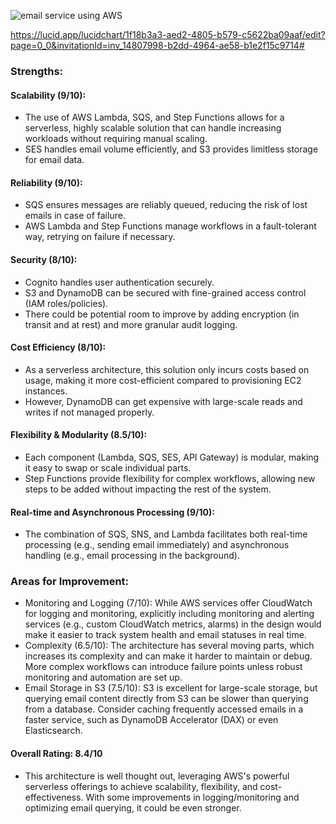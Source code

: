 ![email service using AWS](https://github.com/user-attachments/assets/a4b07491-f6cf-4ced-82f6-108c83cb9955)

https://lucid.app/lucidchart/1f18b3a3-aed2-4805-b579-c5622ba09aaf/edit?page=0_0&invitationId=inv_14807998-b2dd-4964-ae58-b1e2f15c9714#

### Strengths:
#### Scalability (9/10):

- The use of AWS Lambda, SQS, and Step Functions allows for a serverless, highly scalable solution that can handle increasing workloads without requiring manual scaling.
- SES handles email volume efficiently, and S3 provides limitless storage for email data.

#### Reliability (9/10):

- SQS ensures messages are reliably queued, reducing the risk of lost emails in case of failure.
- AWS Lambda and Step Functions manage workflows in a fault-tolerant way, retrying on failure if necessary.

#### Security (8/10):

- Cognito handles user authentication securely.
- S3 and DynamoDB can be secured with fine-grained access control (IAM roles/policies).
- There could be potential room to improve by adding encryption (in transit and at rest) and more granular audit logging.

#### Cost Efficiency (8/10):

- As a serverless architecture, this solution only incurs costs based on usage, making it more cost-efficient compared to provisioning EC2 instances.
- However, DynamoDB can get expensive with large-scale reads and writes if not managed properly.

#### Flexibility & Modularity (8.5/10):

- Each component (Lambda, SQS, SES, API Gateway) is modular, making it easy to swap or scale individual parts.
- Step Functions provide flexibility for complex workflows, allowing new steps to be added without impacting the rest of the system.

#### Real-time and Asynchronous Processing (9/10):

- The combination of SQS, SNS, and Lambda facilitates both real-time processing (e.g., sending email immediately) and asynchronous handling (e.g., email processing in the background).

### Areas for Improvement:
- Monitoring and Logging (7/10):
While AWS services offer CloudWatch for logging and monitoring, explicitly including monitoring and alerting services (e.g., custom CloudWatch metrics, alarms) in the design would make it easier to track system health and email statuses in real time.
- Complexity (6.5/10):
The architecture has several moving parts, which increases its complexity and can make it harder to maintain or debug. More complex workflows can introduce failure points unless robust monitoring and automation are set up.
- Email Storage in S3 (7.5/10):
S3 is excellent for large-scale storage, but querying email content directly from S3 can be slower than querying from a database. Consider caching frequently accessed emails in a faster service, such as DynamoDB Accelerator (DAX) or even Elasticsearch.

#### Overall Rating: 8.4/10
- This architecture is well thought out, leveraging AWS's powerful serverless offerings to achieve scalability, flexibility, and cost-effectiveness. With some improvements in logging/monitoring and optimizing email querying, it could be even stronger.

